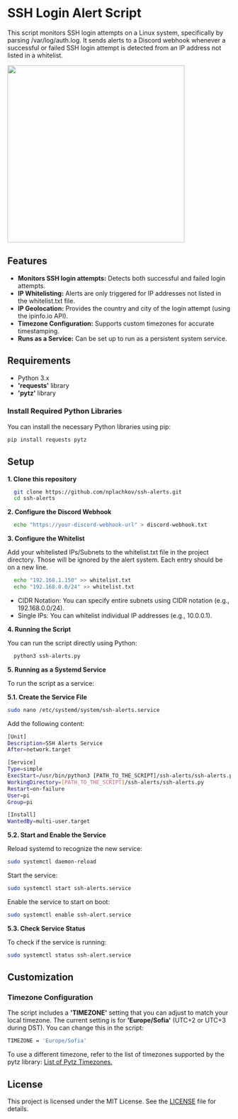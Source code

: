 
# SSH Login Alert Script

This script monitors SSH login attempts on a Linux system, specifically by parsing /var/log/auth.log. It sends alerts to a Discord webhook whenever a successful or failed SSH login attempt is detected from an IP address not listed in a whitelist.

<img src="https://github.com/user-attachments/assets/ddbf41c6-6a0b-4934-8bcf-a841c184c4d5" width="400px">


## Features

- **Monitors SSH login attempts:** Detects both successful and failed login attempts.
- **IP Whitelisting:** Alerts are only triggered for IP addresses not listed in the whitelist.txt file.
- **IP Geolocation:** Provides the country and city of the login attempt (using the ipinfo.io API).
- **Timezone Configuration:** Supports custom timezones for accurate timestamping.
- **Runs as a Service:** Can be set up to run as a persistent system service.


## Requirements

- Python 3.x
- **'requests'** library
- **'pytz'** library

### Install Required Python Libraries

You can install the necessary Python libraries using pip:

```bash
pip install requests pytz
```
## Setup

**1. Clone this repository**

```bash
  git clone https://github.com/nplachkov/ssh-alerts.git
  cd ssh-alerts

```

**2. Configure the Discord Webhook**

```bash
  echo "https://your-discord-webhook-url" > discord-webhook.txt
```

**3. Configure the Whitelist**


Add your whitelisted IPs/Subnets to the whitelist.txt file in the project directory. Those will be ignored by the alert system. Each entry should be on a new line.

```bash
  echo "192.168.1.150" >> whitelist.txt
  echo "192.168.0.0/24" >> whitelist.txt
```

- CIDR Notation: You can specify entire subnets using CIDR notation (e.g., 192.168.0.0/24).
- Single IPs: You can whitelist individual IP addresses (e.g., 10.0.0.1).


**4. Running the Script**

  
You can run the script directly using Python:

```bash
  python3 ssh-alerts.py
```

**5. Running as a Systemd Service**

  
To run the script as a service:

**5.1. Create the Service File**
```bash
sudo nano /etc/systemd/system/ssh-alerts.service
```

Add the following content:
```bash
[Unit]
Description=SSH Alerts Service
After=network.target

[Service]
Type=simple
ExecStart=/usr/bin/python3 [PATH_TO_THE_SCRIPT]/ssh-alerts/ssh-alerts.py
WorkingDirectory=[PATH_TO_THE_SCRIPT]/ssh-alerts/ssh-alerts.py
Restart=on-failure
User=pi
Group=pi

[Install]
WantedBy=multi-user.target
```

**5.2. Start and Enable the Service**

Reload systemd to recognize the new service:

```bash
sudo systemctl daemon-reload
```

Start the service:

```bash
sudo systemctl start ssh-alerts.service
```

Enable the service to start on boot:

```bash
sudo systemctl enable ssh-alert.service
```

**5.3. Check Service Status**

To check if the service is running:

```bash
sudo systemctl status ssh-alert.service
```
## Customization

### Timezone Configuration

The script includes a **'TIMEZONE'** setting that you can adjust to match your local timezone. The current setting is for **'Europe/Sofia'** (UTC+2 or UTC+3 during DST). You can change this in the script:

```bash
TIMEZONE = 'Europe/Sofia'
```

To use a different timezone, refer to the list of timezones supported by the pytz library: [List of Pytz Timezones.](https://gist.github.com/heyalexej/8bf688fd67d7199be4a1682b3eec7568)



## License

This project is licensed under the MIT License. See the [LICENSE](https://choosealicense.com/licenses/mit/) file for details.

